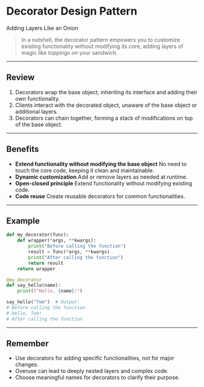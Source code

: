 # **Decorator Design Pattern**

Adding Layers Like an Onion

> In a nutshell, the decorator pattern empowers you to customize existing functionality without modifying its core, adding layers of magic like toppings on your sandwich.

---

## Review

1. Decorators wrap the base object, inheriting its interface and adding their own functionality.
2. Clients interact with the decorated object, unaware of the base object or additional layers.
3. Decorators can chain together, forming a stack of modifications on top of the base object.

---

## Benefits

* **Extend functionality without modifying the base object**
  No need to touch the core code, keeping it clean and maintainable.
* **Dynamic customization**
  Add or remove layers as needed at runtime.
* **Open-closed principle**
  Extend functionality without modifying existing code.
* **Code reuse**
  Create reusable decorators for common functionalities.

---

## Example

```python
def my_decorator(func):
    def wrapper(*args, **kwargs):
        print("Before calling the function")
        result = func(*args, **kwargs)
        print("After calling the function")
        return result
    return wrapper

@my_decorator
def say_hello(name):
    print(f"Hello, {name}!")

say_hello("Tom")  # Output:
# Before calling the function
# Hello, Tom!
# After calling the function
```

---

## Remember

* Use decorators for adding specific functionalities, not for major changes.
* Overuse can lead to deeply nested layers and complex code.
* Choose meaningful names for decorators to clarify their purpose.

